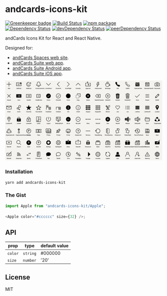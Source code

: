 # andcards-icons-kit

[![Greenkeeper badge](https://badges.greenkeeper.io/andcards/andcards-icons-kit.svg)](https://greenkeeper.io/)
[![Build Status](https://travis-ci.org/andcards/andcards-icons-kit.svg?branch=master)](https://travis-ci.org/andcards/andcards-icons-kit)
[![npm package](https://badge.fury.io/js/andcards-icons-kit.svg)](https://www.npmjs.org/package/andcards-icons-kit)
[![Dependency Status](https://david-dm.org/andcards/andcards-icons-kit.svg)](https://david-dm.org/andcards/andcards-icons-kit)
[![devDependency Status](https://david-dm.org/andcards/andcards-icons-kit/dev-status.svg)](https://david-dm.org/andcards/andcards-icons-kit#info=devDependencies)
[![peerDependency Status](https://david-dm.org/andcards/andcards-icons-kit/peer-status.svg)](https://david-dm.org/andcards/andcards-icons-kit#info=peerDependencies)

andCards Icons Kit for React and React Native.

Designed for:

- [andCards Spaces web site](https://andcards.com/s).
- [andCards Suite web app](https://andcards.com).
- [andCards Suite Android app](https://play.google.com/store/apps/details?id=com.cardscorp.contacts).
- [andCards Suite iOS app](https://itunes.apple.com/us/app/andcards-suite/id1291226540?mt=8).

![](iconset-preview.png)

### Installation

```
yarn add andcards-icons-kit
```

### The Gist

```javascript
import Apple from "andcards-icons-kit/Apple";

<Apple color="#cccccc" size={32} />;
```

## API

| prop    | type     | default value |
| ------- | -------- | ------------- |
| `color` | `string` | #000000       |
| `size`  | `number` | '20'          |

## License

MIT
